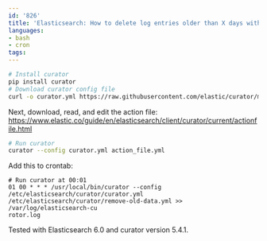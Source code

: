 ```yaml
---
id: '826'
title: 'Elasticsearch: How to delete log entries older than X days with Curator'
languages:
- bash
- cron
tags:
---
```

```bash
# Install curator
pip install curator
# Download curator config file
curl -o curator.yml https://raw.githubusercontent.com/elastic/curator/master/examples/curator.yml
```

Next, download, read, and edit the action file:
https://www.elastic.co/guide/en/elasticsearch/client/curator/current/actionfile.html

```bash
# Run curator
curator --config curator.yml action_file.yml
```

Add this to crontab:

```cron
# Run curator at 00:01
01 00 * * * /usr/local/bin/curator --config /etc/elasticsearch/curator/curator.yml /etc/elasticsearch/curator/remove-old-data.yml >> /var/log/elasticsearch-cu
rotor.log
```

Tested with Elasticsearch 6.0 and curator version 5.4.1.
